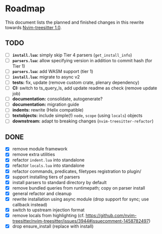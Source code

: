 # Roadmap

This document lists the planned and finished changes in this rewrite towards [Nvim-treesitter 1.0](https://github.com/nvim-treesitter/nvim-treesitter/issues/4767).

## TODO

- [ ] **`install.lua`:** simply skip Tier 4 parsers (`get_install_info`)
- [ ] **`parsers.lua`:** allow specifying version in addition to commit hash (for Tier 1)
- [ ] **`parsers.lua`:** add WASM support (tier 1)
- [ ] **`install.lua`:** migrate to async v2
- [ ] **tests:** fix, update (remove custom crate, plenary dependency)
- [ ] **CI:** switch to ts_query_ls, add update readme as check (remove update job)
- [ ] **documentation:** consolidate, autogenerate?
- [ ] **documentation:** migration guide
- [ ] **indents:** rewrite (Helix compatible)
- [ ] **textobjects:** include simple(!) `node`, `scope` (using `locals`) objects
- [ ] **downstream:** adapt to breaking changes (`nvim-treesitter-refactor`)

## DONE

- [X] remove module framework
- [X] remove extra utilities
- [X] refactor `indent.lua` into standalone
- [X] refactor `locals.lua` into standalone
- [X] refactor commands, predicates, filetypes registration to plugin/
- [X] support installing tiers of parsers
- [X] install parsers to standard directory by default
- [X] remove bundled queries from runtimepath; copy on parser install
- [X] general refactor and cleanup
- [X] rewrite installation using async module (drop support for sync; use callback instead)
- [X] switch to upstream injection format
- [X] remove locals from highlighting (cf. https://github.com/nvim-treesitter/nvim-treesitter/issues/3944#issuecomment-1458782497)
- [X] drop ensure_install (replace with install)
